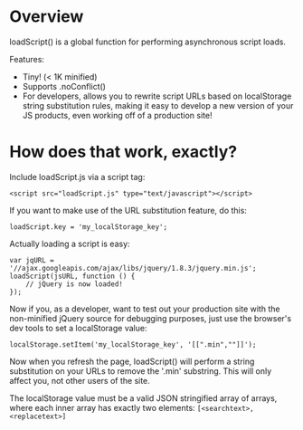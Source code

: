 Overview
========

loadScript() is a global function for performing asynchronous script loads.

Features:
 * Tiny! (< 1K minified)
 * Supports .noConflict()
 * For developers, allows you to rewrite script URLs based on localStorage
   string substitution rules, making it easy to develop a new version of your
   JS products, even working off of a production site!


How does that work, exactly?
============================

Include loadScript.js via a script tag:

	<script src="loadScript.js" type="text/javascript"></script>

If you want to make use of the URL substitution feature, do this:

	loadScript.key = 'my_localStorage_key';

Actually loading a script is easy:

	var jqURL = '//ajax.googleapis.com/ajax/libs/jquery/1.8.3/jquery.min.js';
	loadScript(jsURL, function () {
		// jQuery is now loaded!
	});

Now if you, as a developer, want to test out your production site with the
non-minified jQuery source for debugging purposes, just use the browser's dev
tools to set a localStorage value:

	localStorage.setItem('my_localStorage_key', '[[".min",""]]');

Now when you refresh the page, loadScript() will perform a string substitution
on your URLs to remove the '.min' substring.  This will only affect you, not
other users of the site.

The localStorage value must be a valid JSON stringified array of arrays, where
each inner array has exactly two elements: `[<searchtext>,<replacetext>]`

